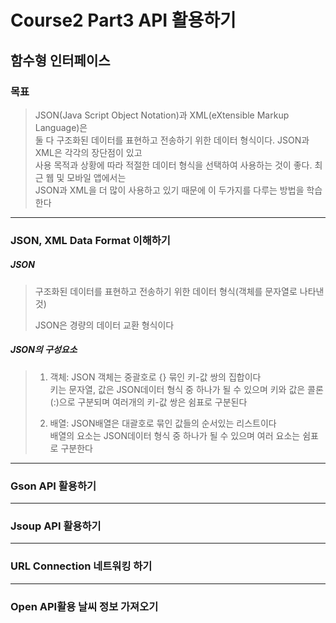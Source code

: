 # Course2 Part3 API 활용하기   

## 함수형 인터페이스

### 목표
> JSON(Java Script Object Notation)과 XML(eXtensible Markup Language)은   
> 둘 다 구조화된 데이터를 표현하고 전송하기 위한 데이터 형식이다. JSON과 XML은 각각의 장단점이 있고   
> 사용 목적과 상황에 따라 적절한 데이터 형식을 선택하여 사용하는 것이 좋다. 최근 웹 및 모바일 앱에서는   
> JSON과 XML을 더 많이 사용하고 있기 때문에 이 두가지를 다루는 방법을 학습한다
>
---

### JSON, XML Data Format 이해하기
##### JSON
> 구조화된 데이터를 표현하고 전송하기 위한 데이터 형식(객체를 문자열로 나타낸 것)
>
> JSON은 경량의 데이터 교환 형식이다

##### JSON의 구성요소
> 1. 객체: JSON 객체는 중괄호로 {} 묶인 키-값 쌍의 집합이다   
>    키는 문자열, 값은 JSON데이터 형식 중 하나가 될 수 있으며 키와 값은 콜론(:)으로 구분되며 여러개의 키-값 쌍은 쉼표로 구분된다
> 
> 
> 2. 배열: JSON배열은 대괄호로 묶인 값들의 순서있는 리스트이다   
>    배열의 요소는 JSON데이터 형식 중 하나가 될 수 있으며 여러 요소는 쉼표로 구분한다
---

### Gson API 활용하기


---

### Jsoup API 활용하기

---

### URL Connection 네트워킹 하기


---

### Open API활용 날씨 정보 가져오기